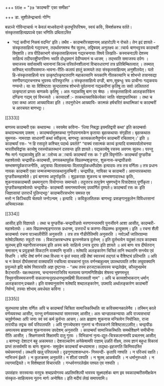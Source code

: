 +++
title = "३७ ‘कादम्बरी’ एका समीक्षा"

+++
डा. सुशीलेन्द्राचार्यः गोग्गि

बन्नञ्जे  गोविन्दाचार्यः  न  केवलं  माध्ववेदान्ते  कृतभूरिपरिश्रमः,  स्वयं 
कविः, विमर्शकश्च वर्तते। संस्कृतसाहित्यप्रपञ्चे एका भणितिः प्रथिताऽस्ति 
-  ‘गद्यं  कवीनां  निकषं  वदन्ति’  इति।  तथैव  -  कादम्बरीरसज्ञानाम् 
आहारोऽपि  न  रोचते।  तेन  इदं  ज्ञायते  -  संस्कृतसाहित्ये  गद्यरचना, 
तदर्थावगमश्च  नैव  सुलभः,  तद्विषयम्  अनुलक्ष्य  अाचार्यः  बाणभट्टस्य 
कादम्बरीं  विमृशति।  तत्र  पीठिकाभागे  संस्कृतसाहित्यस्य  गद्यरचनायाः 
विषये लिखति-
कस्यचनाऽपि देशस्य साहित्यं तदीयराष्ट्रीयगरिम्णः भवति दोधूयमानं 
देदीप्यमानं च ध्वजम् । तद्भवति समाजस्य दर्पणः । समाजस्य सर्वासामपि 
भावनानां किञ्च परिवर्तनशीलानां विचारधाराणां तत्र प्रतिबिम्बितत्वात् । 
तस्मात् कश्चित् भारतीयसमाज-भावना-रीति-कलापं ज्ञातुं कामयते तदा 
संस्कृतसाहित्यम्  अनुशीलयेत्।  यतो  हि-संस्कृतसाहित्ये  यत्र 
उत्कृष्टोत्कृष्टतराणि  महाकाव्यानि  रूपकाणि  गीतकाव्यानि  च  शोभन्ते 
तत्रानवद्या रमणीयगद्यरचनाश्च भूयस्यः परिस्फुरन्ति ॥
संस्कृतसाहित्ये  दण्डी,  बाणः,सुबन्धुः  त्रयः  प्राचीनाः  गद्यकवयः 
गण्यन्ते। याः याः विशिष्टताः सुन्दरताश्च शोभन्ते पूर्वतनानां गद्यकवीनां 
कृतिषु ताः सर्वाः ललिततरां उत्कृष्टतां प्राप्ताः बाणकवेः कृतिषु । अतः 
गद्यकविषु बाण एव श्रेष्ठः । संस्कृतसाहित्ये आलङ्कारिकेन दण्डिना गद्यम् 
एवं विभज्यते । काव्यादर्शे :-
तत्कथाख्यायिकेत्येका जातिः संज्ञाद्वयात्मिका । 
तथा च एका कथा अपरा आख्यायिका इति । तदनुरोधेन आख्यायि-
कात्मकं हर्षचरितं कथात्मिकां च कादम्बरीं च आरचयत बाणभट्टः।

[[333]]

बाणस्य कादम्बरी एकः कथाग्रन्थः । स्वयमेव कविना- ‘धिया निबद्धा 
इयमतिद्वयी कथा’ इति कादम्बर्याः कथाग्रन्थत्वम् उक्तम् । कादम्बर्यामुक्तकथा 
गुणोदयनामकेन  कृतायाः  बृहत्कथायाः  संगृहीता।  बृहत्कथातः  सुमनस-
नामराज्ञः साधारणीं कथां स्वीकृत्य, बाणभट्टः काव्यकलानैपुण्येन कादम्बरीं 
रचितवान्।’ इति ॥
कादम्बर्यां रसः- 
‘न हि रसादृते कश्चित् पदार्थः प्रवर्तते” “वाक्यं रसात्मकं काव्यं इत्यादि 
वाक्यपर्यालोचनया भारतीयविद्वांसः काव्येषु रसस्योन्नतस्थानं दत्तवन्तः इति 
ज्ञायते। पद्यकाव्येषु रसस्य अवगमः सुलभः। परन्तु नैषः मार्गः गद्यकाव्येषु 
इति अालोच्य अाचार्यः कादम्बर्यां रसः कः ? इति विवृणोति-
कादम्बर्यां पुण्डरीक महाश्वेतयोः चन्द्रापीड-कादम्बर्योः, प्रणयकथापूर्वक 
विप्रलम्भशृङ्गारः,  शुकनास-चन्द्रापीडयोः  सम्भाषणपूर्वकराजनीतिः, 
अपुत्रायाः  विलासवत्याः  विलापपूर्वकधर्मोपदेशः  इत्यादयः  तत्र  तत्र 
वर्णिताः॥ 
तत्र  प्रधानः  नायकः  कादम्बरी  एका  जन्मजन्मान्तरकथानुलम्बिनी। 
चन्द्रापीडः, नायिका च कादम्बरी। अवान्तरकथायाः पुण्डरीकमहाश्वेते। 
इयं बाणस्य अपूर्णाकृतिः । शूद्रकराज्ञः शुकस्य च सम्भाषणादारब्धा कृतिः, 
शुकनासकादम्बर्योः प्रथमानुरागः वियोगान्तः समाप्यते। तदुत्तरत्र तत्पुत्रेण 
भूषणभट्टेन  पित्रादेशात्  पूर्णीकृता।  पुण्डरीकमहाश्वेतयोः  चन्द्रापीड-
कादम्बर्योः समागमपर्यन्तम् उपवर्णितं दृश्यते॥
कादम्बर्यां रसः कः इति जिज्ञासायां उत्तरार्धे पुलिन्दभट्टः’
कादम्बरीरसभरेण समस्त एव  
मत्तो न किञ्चिदपि चेतयते जनोऽन्यम् । इत्यादि ।
कविकुलतिलकः बाणभट्टः प्रसङ्गानुकूलेन विविधरसानां अभिव्यञ्जकः 

[[334]]

आसीत् इति विज्ञायते । तथा च पुण्डरीक-चन्द्रापीडयोः मरणानन्तरमपि 
पुनर्जीवने आशा आसीत्, कादम्बरी-महाश्वेतयोः । अतः विप्रलम्भश्रृङ्गाररसः 
प्रधानम्, उत्तरार्धे च करुणा-विप्रलम्भः इत्युक्तम्। इति ॥
रचना शैली
कादम्बर्याः रचना पाञ्चालीरीतिं अनुसरति । तत्र तत्र गौडीरीतिमपि 
अनुसरति ।
नवोऽर्थो जातिरग्राम्या श्लेषोऽक्लिष्टः स्फुटो रसः । 
विकटाक्षरबन्धश्च कृत्स्नमेकत्र दुर्लभम् ॥
इति दुर्लभत्वेन यदुक्तं तदत्र कादम्बय सुलभम् इति महागौरवजनकम् 
इति अस्य कवेः साहित्ये ऽन्यत्र दुरापः इति ज्ञायते ॥
अयं  बाणः  यत्र  दीर्घतरान्  समासान्  च  प्रयुङ्क्ते  विकटानि  वाक्यानि 
सृजति। श्लेषादि अलङ्कारेण चित्रितं तानि स्थलानि सन्त्येव एवं विधानि । 
यष्टि तेषां वर्णनं तथा विधया न कृतं स्यात् तर्हि तेषां स्वारस्यं तद्गतं च 
वैशिष्ट्यं प्रतिभाति ॥
अपि च न केवलं दीर्घसमासां वाक्यावलिं रचयित्वा वाचकानां पुरतः 
वर्णनबाहुल्यम्  उपस्थापयति  तत्रैव  लघुवाक्यानि  प्रयुज्यते  हृदि  क्लेषं 
निवारयति अज्ञ दृष्टान्तः -
“अथ तस्य हरजटाकलापस्य चन्द्रलेखेव, कौस्तुभप्रभेव कैटभारति-
वक्षःस्थलस्य,  चन्दनवनराजिरिव  मलयस्य  फणामणिशिखेव  शेषस्य 
भूषणमभूत्  त्रिभुवनविस्मयजननी  सकलान्यःपुरप्रधानभूतमहिषी 
विलासवती नाम” । अपि च 
काव्यशोभाकरान् धर्मान् अलङ्कारान् प्रचक्षते। इति वाक्यानुसारेण 
श्लेषादि शब्दालङ्कारेण, उपमादि अर्थालङ्कारेण कादम्बरीं निर्वर्ण्य, तस्याः 
शोभाम् अवर्धयत कविना ।

[[335]]

सुलभतया प्रवेशः वर्णितः अपि च कादम्बर्यां चित्रिता सामाजिकस्थितिः 
सा  कविसमानकालेनैव  ।  तस्मिन्  काले  वर्णव्यवस्था  आसीत्,  परन्तु 
वर्णव्यवस्थायां  सामरस्यम्  आसीत्।  अतः  चान्डालकन्यायाः  अपि 
राज्यसभायां चतुर्वर्णस्थाः अपि जनाः स्वं स्वं कर्म कुर्वन्तः आसन्। अतः 
ब्राह्मणः  शुकनास  मन्त्रित्वेन  नियोजितः,  राजा  तारापीडः  तद्वचः  सर्वं 
परिपालयति । अपि गुणज्येष्ठशर गुरूणां च गौरवकरणे विशिष्टताऽऽसीत्। 
चन्द्रापीडः अमात्यस्य ब्राह्मणस शुकनासस्य उपदेशम् अनुसरति ।
कादम्बर्यां सामाजिकस्थितिः
समर्थशिक्षणे समीचीनाः रीतिः आसीत् । शिक्षणसमये शिक्षामपि दातु 
गुरवः । विभिन्नानां नृत्य-द्यूत-चित्रकलानामपि प्रचलनम् आसीत् ॥
बाणभट्टः देशाटनं बहु अकामयत। देशसञ्चारेण अनेकेषामपि राज्ञाम् 
उन्नतिं वीक्ष्य, तस्य ज्ञानं बहुधा विकासं प्राप्तं तत्सर्वमपि सः बाणः शुकना- 
समुखेन  कादम्बर्यां  बन्धयामास।  तद्यथा-इहजगति  किम्स्विदस्ति 
यथेयमनार्या। लब्धापि खलु परिपाल्यते। दृढगुणपाशसन्धान- निस्पन्दी-
कृतापि नश्यति । न परिजयं रक्षति। नाभिजनं ईक्षते । न कुलक्रमम् 
अनुवर्तते। न शीलां पश्यति । न श्रुतम् आकर्षयति । न धर्मानुरुध्यते । न 
त्यागमाद्रियते। न विशेषज्ञतां विचारयति । गन्धर्वनगरलेखेव पश्यत एव 
नश्यति ।

उपसंहारः
सरस्वत्याः वरपुत्रः शब्दप्रयोगस्य अप्रतिमशिल्पी भावस्य सूक्ष्मदर्शकः 
बाण इव स्वकादम्बरीसमीक्षकेन संस्कृत-साहित्यस्य नूतनः मार्गः अन्वेषितः। 
इति मदीयं लेखं समापयामि॥ 